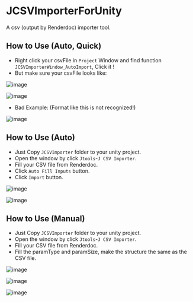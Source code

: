 # JCSVImporterForUnity
A csv (output by Renderdoc) importer tool.

## How to Use (Auto, Quick)
- Right click your csvFile in `Project` Window and find function `JCSVImporterWindow_AutoImport`, Click it !
- But make sure your csvFile looks like:

![image](https://github.com/JTAOO/JCSVImporterForUnity/blob/main/Pictures/autoQuick-example-1.png)

![image](https://github.com/JTAOO/JCSVImporterForUnity/blob/main/Pictures/autoQuick-example-2.png)

- Bad Example: (Format like this is not recognized!)

![image](https://github.com/JTAOO/JCSVImporterForUnity/blob/main/Pictures/autoQuick-bad-example-1.png)


## How to Use (Auto)
- Just Copy `JCSVImporter` folder to your unity project.
- Open the window by click `Jtools`-`J CSV Importer`.
- Fill your CSV file from Renderdoc.
- Click `Auto Fill Inputs` button.
- Click `Import` button.

![image](https://github.com/JTAOO/JCSVImporterForUnity/blob/main/Pictures/auto-example-1.png)

![image](https://github.com/JTAOO/JCSVImporterForUnity/blob/main/Pictures/auto-example-2.png)

## How to Use (Manual)
- Just Copy `JCSVImporter` folder to your unity project.
- Open the window by click `Jtools`-`J CSV Importer`.
- Fill your CSV file from Renderdoc.
- Fill the paramType and paramSize, make the structure the same as the CSV file.

![image](https://github.com/JTAOO/JCSVImporterForUnity/blob/main/Pictures/example-2.png)

![image](https://github.com/JTAOO/JCSVImporterForUnity/blob/main/Pictures/example-3.png)

![image](https://github.com/JTAOO/JCSVImporterForUnity/blob/main/Pictures/example-1.png)
